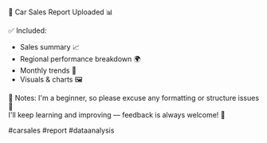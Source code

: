 🚗 Car Sales Report Uploaded 📊

✅ Included:
- Sales summary 📈
- Regional performance breakdown 🌍
- Monthly trends 📅
- Visuals & charts 🖼️

📝 Notes:
I'm a beginner, so please excuse any formatting or structure issues 🙏  
I'll keep learning and improving — feedback is always welcome! 💬

#carsales #report #dataanalysis


